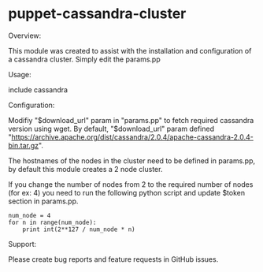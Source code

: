 puppet-cassandra-cluster
========================

Overview:

This module was created to assist with the installation and configuration of a cassandra cluster. Simply edit the params.pp

Usage:

include cassandra

Configuration:

Modifiy "$download_url" param in "params.pp" to fetch required cassandra version using wget. By default, "$download_url" param defined "https://archive.apache.org/dist/cassandra/2.0.4/apache-cassandra-2.0.4-bin.tar.gz".

The hostnames of the nodes in the cluster need to be defined in params.pp, by default this module creates a 2 node cluster.

If you change the number of nodes from 2 to the required number of nodes (for ex: 4) you need to run the following python script and update $token section in params.pp.

    num_node = 4
    for n in range(num_node):
        print int(2**127 / num_node * n)

Support:

Please create bug reports and feature requests in GitHub issues.
